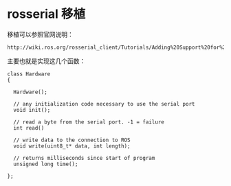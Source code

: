 # rosserial 移植

移植可以参照官网说明：

	http://wiki.ros.org/rosserial_client/Tutorials/Adding%20Support%20for%20New%20Hardware

主要也就是实现这几个函数：

	class Hardware
	{
	
	  Hardware();
	
	  // any initialization code necessary to use the serial port
	  void init(); 
	
	  // read a byte from the serial port. -1 = failure
	  int read()
	
	  // write data to the connection to ROS
	  void write(uint8_t* data, int length);
	
	  // returns milliseconds since start of program
	  unsigned long time();
	
	};